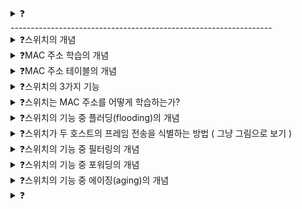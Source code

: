 <details>
<summary>❓</summary>

>""

</details>
-----------------------------------------------------------------

<details>
<summary>❓스위치의 개념</summary>

>"스위치(switch)는 허브처럼 여러 포트는 있지만, MAC 주소를 학습해서 특정 MAC 주소를 가진 호스트에만 프레임을 전달할 수 있고 전이중 모드 통신을 지원하는 데이터 링크 계층의 네트워크 장비이다."
![image](https://github.com/user-attachments/assets/407be2c5-3090-45f5-9e60-7a623a862e0c)

</details>

<details>
<summary>❓MAC 주소 학습의 개념</summary>

>"스위치는 특정 포트와 그 포트에 연결된 호스트의 MAC 주소와의 관계를 기억해서 해당 호스트에만 프레임을 전달하는데, 이를 MAC 주소 학습이라고 한다."

</details>

<details>
<summary>❓MAC 주소 테이블의 개념</summary>

>"스위치의 포트와 연결된 호스트의 MAC 주소 연관 관계를 나타내는 정보를 MAC 주소 테이블이라고 한다."
![image](https://github.com/user-attachments/assets/107514c3-7346-47c5-ae5c-ab2c16682683)

</details>

<details>
<summary>❓스위치의 3가지 기능</summary>

>"플러딩, 포워딩과 필터링, 에이징"

</details>

<details>
<summary>❓스위치는 MAC 주소를 어떻게 학습하는가?</summary>

>"스위치는 프레임 내의 송신지 MAC 주소 필드를 통해서 MAC 주소를 학습한다."

</details>

<details>
<summary>❓스위치의 기능 중 플러딩(flooding)의 개념</summary>

>"허브처럼 송신지 포트를 제외한 모든 포트로 프레임을 전송하는 것, 이 때 자신과 관련없는 프레임을 전송받은 호스트는 이를 폐기한다."
![image](https://github.com/user-attachments/assets/bca40e70-6099-4c31-ae57-4bc15974b5a9)

</details>

<details>
<summary>❓스위치가 두 호스트의 프레임 전송을 식별하는 방법 ( 그냥 그림으로 보기 )</summary>

>"![image](https://github.com/user-attachments/assets/d223b8bb-d0c8-482e-9256-c6382a076f1b)
"

</details>

<details>
<summary>❓스위치의 기능 중 필터링의 개념</summary>

>"전달받은 프레임을 어디로 내보내고 어디로 내보내지 않을지를 결정하는 스위치의 기능을 말한다."

</details>

<details>
<summary>❓스위치의 기능 중 포워딩의 개념</summary>

>"프레임이 전송될 포트에 실제로 프레임을 내보내는 것을 포워딩이라고 한다."
![image](https://github.com/user-attachments/assets/9c80dd7a-5662-4cec-be48-e902c9c7edc5)

</details>

<details>
<summary>❓스위치의 기능 중 에이징(aging)의 개념</summary>

>"MAC 주소 테이블에 등록된 특정 포트에서 일정 시간 동안 프레임을 전송받지 못했을 시, 해당 항목을 삭제하는 것을 말한다."

</details>

<details>
<summary>❓</summary>

>""

</details>
